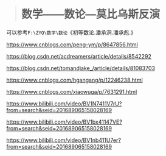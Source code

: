 > # 数学——数论—莫比乌斯反演

可以参考`F:\ZYQ\数学\数论`《初等数论.潘承洞.潘承彪.》

https://www.cnblogs.com/peng-ym/p/8647856.html

https://blog.csdn.net/acdreamers/article/details/8542292

https://blog.csdn.net/tomandjake_/article/details/81083703

https://www.cnblogs.com/hgangang/p/12246238.html

https://www.cnblogs.com/xiaowuga/p/7631291.html

https://www.bilibili.com/video/BV1N7411V7rU?from=search&seid=201689065158028169

https://www.bilibili.com/video/BV1bx41147VE?from=search&seid=201689065158028169

https://www.bilibili.com/video/BV1nb411U7er?from=search&seid=201689065158028169

